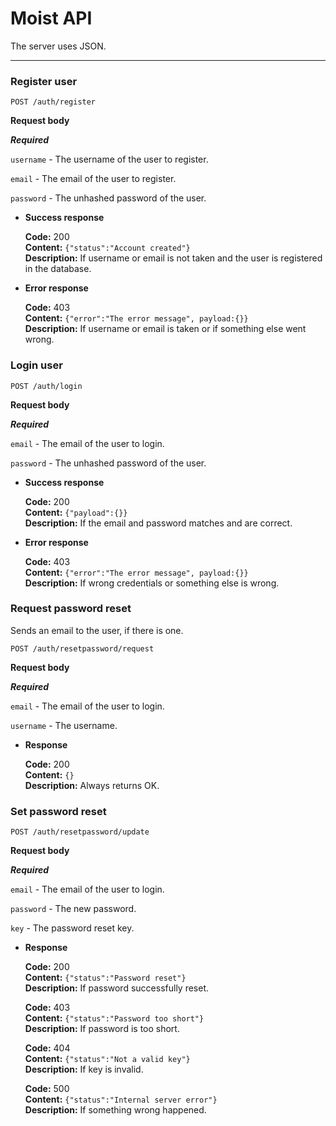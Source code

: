# Moist API
The server uses JSON.

---
### Register user
```
POST /auth/register
```
**Request body**<br>

***Required***

`username` - The username of the user to register.

`email` - The email of the user to register.

`password` - The unhashed password of the user.

*   **Success response**

    **Code:** 200<br>
    **Content:** `{"status":"Account created"}`<br>
    **Description:** If username or email is not taken and the user is registered in the database.

*   **Error response**

    **Code:** 403<br>
    **Content:** `{"error":"The error message", payload:{}}`<br>
    **Description:** If username or email is taken or if something else went wrong.


### Login user
```
POST /auth/login
```
**Request body**<br>

***Required***

`email` - The email of the user to login.

`password` - The unhashed password of the user.

*   **Success response**

    **Code:** 200<br>
    **Content:** `{"payload":{}}`<br>
    **Description:** If the email and password matches and are correct.

*   **Error response**

    **Code:** 403<br>
    **Content:** `{"error":"The error message", payload:{}}`<br>
    **Description:** If wrong credentials or something else is wrong.


### Request password reset
Sends an email to the user, if there is one.
```
POST /auth/resetpassword/request
```
**Request body**<br>

***Required***

`email` - The email of the user to login.

`username` - The username.

*   **Response**

    **Code:** 200<br>
    **Content:** `{}`<br>
    **Description:** Always returns OK.

### Set password reset
```
POST /auth/resetpassword/update
```
**Request body**<br>

***Required***

`email` - The email of the user to login.

`password` - The new password.

`key` - The password reset key.

*   **Response**

    **Code:** 200<br>
    **Content:** `{"status":"Password reset"}`<br>
    **Description:** If password successfully reset.

    **Code:** 403<br>
    **Content:** `{"status":"Password too short"}`<br>
    **Description:** If password is too short.

    **Code:** 404<br>
    **Content:** `{"status":"Not a valid key"}`<br>
    **Description:** If key is invalid.

    **Code:** 500<br>
    **Content:** `{"status":"Internal server error"}`<br>
    **Description:** If something wrong happened.

